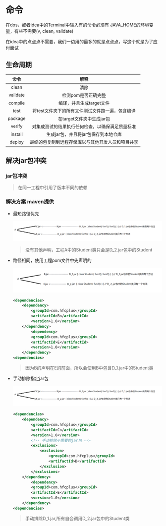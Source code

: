 # 命令

在dos，或者idea中的Terminal中输入有的命令必须有 JAVA_HOME的环境变量，有些不需要(v, clean, validate)

在idea中的点点点不需要，我们一边用的最多的就是点点点，写这个就是为了应付面试

## 生命周期

|   命令   |                        解释                        |
| :------: | :------------------------------------------------: |
|  clean   |                        清除                        |
| validate |                检测pom是否正确完整                 |
| compile  |              编译，并且生成target文件              |
|   test   |  将test文件夹下的所有文件测试文件跑一遍，包含编译  |
| package  |             在target文件夹中生成jar包              |
|  verify  |  对集成测试的结果执行任何检查，以确保满足质量标准  |
| install  |        生成jar包，并且将jar包保存到本地仓库        |
|  deploy  | 最终的包复制到远程存储库以与其他开发人员和项目共享 |

## 解决jar包冲突

### jar包冲突

>在同一工程中引用了版本不同的依赖

### 解决方案 maven提供

* 最短路径优先

  ![image-20220310170124407](maven.assets/image-20220310170124407.png)

  > 没有其他声明，工程A中的Student类只会是D_2.jar包中的Student

* 路径相同，使用工程pom文件中先声明的

  ![image-20220310170347773](maven.assets/image-20220310170347773.png)

  ```xml
  <dependencies>
      <dependency>
          <groupId>com.hfcplus</groupId>
          <artifactId>B</artifactId>
          <version>1.0</version>
      </dependency>
          <dependency>
          <groupId>com.hfcplus</groupId>
          <artifactId>E</artifactId>
          <version>1.0</version>
      </dependency>
  <dependencies>
  ```

  >因为B的声明在E的前面，所以会使用B中包含D_1.jar中的Student类

* 手动排除指定jar包

  ![image-20220310170124407](maven.assets/image-20220310170124407.png)

  ```xml
  <dependencies>
      <dependency>
          <groupId>com.hfcplus</groupId>
          <artifactId>C</artifactId>
          <version>1.0</version>
          <!-- 手动排除不需要的jar包 -->
          <exclusions>
              <exclusion>
                  <groupId>com.hfcplus</groupId>
                  <artifactId>D</artifactId>
              </exclusion>
          </exclusions>
      </dependency>
          <dependency>
          <groupId>com.hfcplus</groupId>
          <artifactId>E</artifactId>
          <version>1.0</version>
      </dependency>
  <dependencies>
  ```

  >手动排除D_1.jar,所有自会调用D_2.jar包中的Student类